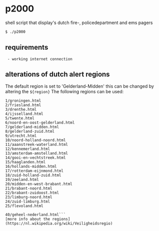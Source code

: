 # p2000
shell script that display's dutch fire-, policedepartment and ems pagers

```bash
$ ./p2000
```

## requirements
     - working internet connection

## alterations of dutch alert regions
The default region is set to 'Gelderland-Midden' this can be changed by altering the `${region}`
The following regions can be used:
```
1/groningen.html
2/friesland.html
3/drenthe.html
4/ijsselland.html
5/twente.html
6/noord-en-oost-gelderland.html
7/gelderland-midden.html
8/gelderland-zuid.html
9/utrecht.html
10/noord-holland-noord.html
11/aaanstreek-waterland.html
12/kennemerland.html
13/amsterdam-amstelland.html
14/gooi-en-vechtstreek.html
15/haaglanden.html
16/hollands-midden.html
17/rotterdam-eijnmond.html
18/zuid-holland-zuid.html
19/zeeland.html
20/midden-en-west-brabant.html
21/brabant-noord.html
22/brabant-zuidoost.html
23/limburg-noord.html
24/zuid-limburg.html
25/flevoland.html

40/geheel-nederland.html```
[more info about the regions](https://nl.wikipedia.org/wiki/Veiligheidsregio)
